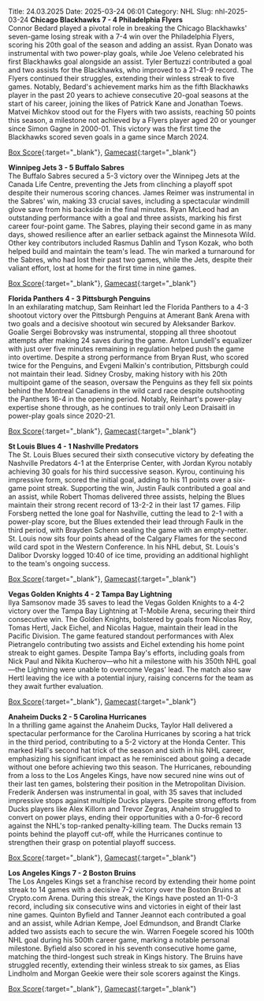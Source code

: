 Title: 24.03.2025
Date: 2025-03-24 06:01
Category: NHL 
Slug: nhl-2025-03-24 
**Chicago Blackhawks 7 - 4 Philadelphia Flyers**  
Connor Bedard played a pivotal role in breaking the Chicago Blackhawks' seven-game losing streak with a 7-4 win over the Philadelphia Flyers, scoring his 20th goal of the season and adding an assist. Ryan Donato was instrumental with two power-play goals, while Joe Veleno celebrated his first Blackhawks goal alongside an assist. Tyler Bertuzzi contributed a goal and two assists for the Blackhawks, who improved to a 21-41-9 record. The Flyers continued their struggles, extending their winless streak to five games. Notably, Bedard's achievement marks him as the fifth Blackhawks player in the past 20 years to achieve consecutive 20-goal seasons at the start of his career, joining the likes of Patrick Kane and Jonathan Toews. Matvei Michkov stood out for the Flyers with two assists, reaching 50 points this season, a milestone not achieved by a Flyers player aged 20 or younger since Simon Gagne in 2000-01. This victory was the first time the Blackhawks scored seven goals in a game since March 2024. 

[Box Score](/gamecenter/phi-vs-chi/2025/03/23/2024021118){:target="_blank"}, [Gamecast](https://www.nhl.com/news/philadelphia-flyers-chicago-blackhawks-game-recap-march-23){:target="_blank"}<br>

**Winnipeg Jets 3 - 5 Buffalo Sabres**  
The Buffalo Sabres secured a 5-3 victory over the Winnipeg Jets at the Canada Life Centre, preventing the Jets from clinching a playoff spot despite their numerous scoring chances. James Reimer was instrumental in the Sabres' win, making 33 crucial saves, including a spectacular windmill glove save from his backside in the final minutes. Ryan McLeod had an outstanding performance with a goal and three assists, marking his first career four-point game. The Sabres, playing their second game in as many days, showed resilience after an earlier setback against the Minnesota Wild. Other key contributors included Rasmus Dahlin and Tyson Kozak, who both helped build and maintain the team's lead. The win marked a turnaround for the Sabres, who had lost their past two games, while the Jets, despite their valiant effort, lost at home for the first time in nine games. 

[Box Score](/gamecenter/buf-vs-wpg/2025/03/23/2024021119){:target="_blank"}, [Gamecast](https://www.nhl.com/news/buffalo-sabres-winnipeg-jets-game-recap-march-23){:target="_blank"}<br>

**Florida Panthers 4 - 3 Pittsburgh Penguins**  
In an exhilarating matchup, Sam Reinhart led the Florida Panthers to a 4-3 shootout victory over the Pittsburgh Penguins at Amerant Bank Arena with two goals and a decisive shootout win secured by Aleksander Barkov. Goalie Sergei Bobrovsky was instrumental, stopping all three shootout attempts after making 24 saves during the game. Anton Lundell's equalizer with just over five minutes remaining in regulation helped push the game into overtime. Despite a strong performance from Bryan Rust, who scored twice for the Penguins, and Evgeni Malkin's contribution, Pittsburgh could not maintain their lead. Sidney Crosby, making history with his 20th multipoint game of the season, oversaw the Penguins as they fell six points behind the Montreal Canadiens in the wild card race despite outshooting the Panthers 16-4 in the opening period. Notably, Reinhart's power-play expertise shone through, as he continues to trail only Leon Draisaitl in power-play goals since 2020-21. 

[Box Score](/gamecenter/pit-vs-fla/2025/03/23/2024021120){:target="_blank"}, [Gamecast](https://www.nhl.com/news/pittsburgh-penguins-florida-panthers-game-recap-march-23){:target="_blank"}<br>

**St Louis Blues 4 - 1 Nashville Predators**  
The St. Louis Blues secured their sixth consecutive victory by defeating the Nashville Predators 4-1 at the Enterprise Center, with Jordan Kyrou notably achieving 30 goals for his third successive season. Kyrou, continuing his impressive form, scored the initial goal, adding to his 11 points over a six-game point streak. Supporting the win, Justin Faulk contributed a goal and an assist, while Robert Thomas delivered three assists, helping the Blues maintain their strong recent record of 13-2-2 in their last 17 games. Filip Forsberg netted the lone goal for Nashville, cutting the lead to 2-1 with a power-play score, but the Blues extended their lead through Faulk in the third period, with Brayden Schenn sealing the game with an empty-netter. St. Louis now sits four points ahead of the Calgary Flames for the second wild card spot in the Western Conference. In his NHL debut, St. Louis's Dalibor Dvorsky logged 10:40 of ice time, providing an additional highlight to the team's ongoing success. 

[Box Score](/gamecenter/nsh-vs-stl/2025/03/23/2024021121){:target="_blank"}, [Gamecast](https://www.nhl.com/news/nashville-predators-st-louis-blues-game-recap-march-23){:target="_blank"}<br>

**Vegas Golden Knights 4 - 2 Tampa Bay Lightning**  
Ilya Samsonov made 35 saves to lead the Vegas Golden Knights to a 4-2 victory over the Tampa Bay Lightning at T-Mobile Arena, securing their third consecutive win. The Golden Knights, bolstered by goals from Nicolas Roy, Tomas Hertl, Jack Eichel, and Nicolas Hague, maintain their lead in the Pacific Division. The game featured standout performances with Alex Pietrangelo contributing two assists and Eichel extending his home point streak to eight games. Despite Tampa Bay's efforts, including goals from Nick Paul and Nikita Kucherov—who hit a milestone with his 350th NHL goal—the Lightning were unable to overcome Vegas' lead. The match also saw Hertl leaving the ice with a potential injury, raising concerns for the team as they await further evaluation. 

[Box Score](/gamecenter/tbl-vs-vgk/2025/03/23/2024021122){:target="_blank"}, [Gamecast](https://www.nhl.com/news/tampa-bay-lightning-vegas-golden-knights-game-recap-march-23){:target="_blank"}<br>

**Anaheim Ducks 2 - 5 Carolina Hurricanes**  
In a thrilling game against the Anaheim Ducks, Taylor Hall delivered a spectacular performance for the Carolina Hurricanes by scoring a hat trick in the third period, contributing to a 5-2 victory at the Honda Center. This marked Hall's second hat trick of the season and sixth in his NHL career, emphasizing his significant impact as he reminisced about going a decade without one before achieving two this season. The Hurricanes, rebounding from a loss to the Los Angeles Kings, have now secured nine wins out of their last ten games, bolstering their position in the Metropolitan Division. Frederik Andersen was instrumental in goal, with 35 saves that included impressive stops against multiple Ducks players. Despite strong efforts from Ducks players like Alex Killorn and Trevor Zegras, Anaheim struggled to convert on power plays, ending their opportunities with a 0-for-6 record against the NHL's top-ranked penalty-killing team. The Ducks remain 13 points behind the playoff cut-off, while the Hurricanes continue to strengthen their grasp on potential playoff success. 

[Box Score](/gamecenter/car-vs-ana/2025/03/23/2024021123){:target="_blank"}, [Gamecast](https://www.nhl.com/news/carolina-hurricanes-anaheim-ducks-game-recap-march-23){:target="_blank"}<br>

**Los Angeles Kings 7 - 2 Boston Bruins**  
The Los Angeles Kings set a franchise record by extending their home point streak to 14 games with a decisive 7-2 victory over the Boston Bruins at Crypto.com Arena. During this streak, the Kings have posted an 11-0-3 record, including six consecutive wins and victories in eight of their last nine games. Quinton Byfield and Tanner Jeannot each contributed a goal and an assist, while Adrian Kempe, Joel Edmundson, and Brandt Clarke added two assists each to secure the win. Warren Foegele scored his 100th NHL goal during his 500th career game, marking a notable personal milestone. Byfield also scored in his seventh consecutive home game, matching the third-longest such streak in Kings history. The Bruins have struggled recently, extending their winless streak to six games, as Elias Lindholm and Morgan Geekie were their sole scorers against the Kings. 

[Box Score](/gamecenter/bos-vs-lak/2025/03/23/2024021124){:target="_blank"}, [Gamecast](https://www.nhl.com/news/boston-bruins-los-angeles-kings-game-recap-march-23){:target="_blank"}<br>

